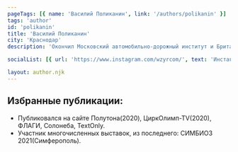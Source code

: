 ```yaml
---
pageTags: [{ name: 'Василий Поликанин', link: '/authors/polikanin' }]
tags: 'author'
id: 'polikanin'
title: 'Василий Поликанин'
city: 'Краснодар'
description: 'Окончил Московский автомобильно-дорожный институт и Британскую Высшую школу дизайна. Последние несколько лет живет и осуществляет свою деятельность в Краснодаре где совместно с другими художниками и поэтами запустил объединение ЗЫРъ, одной из задач которого является дать возможность авторам объединится через самоорганизацию сообщества и созданию новых, а также проведение семинаров и лекций, посвящённых литературе, поэзии, современному искусству.'

socialList: [{ url: 'https://www.instagram.com/wzyrcom/', text: 'Инстаграмм' }]

layout: author.njk
---
```


## Избранные публикации:

- Публиковался на сайте Полутона(2020), ЦиркОлимп-ТV(2020), ФЛАГИ, Солонеба, ТеxtOnly. 
- Участник многочисленных выставок, из последнего: СИМБИОЗ 2021(Симферополь).

